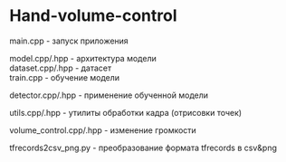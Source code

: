 # Hand-volume-control

main.cpp - запуск приложения

model.cpp/.hpp - архитектура модели  
dataset.cpp/.hpp - датасет  
train.cpp - обучение модели  

detector.cpp/.hpp - применение обученной модели

utils.cpp/.hpp - утилиты обработки кадра (отрисовки точек)

volume_control.cpp/.hpp - изменение громкости

tfrecords2csv_png.py - преобразование формата tfrecords в csv&png
